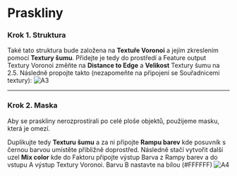 # Praskliny
### Krok 1. Struktura
Také tato struktura bude založena na **Textuře Voronoi** a jejím zkreslením pomocí **Textury šumu**. Přidejte je tedy do prostředí a Feature output Textury Voronoi změňte na **Distance to Edge** a **Velikost** Textury šumu na 2.5. Následně propojte takto (nezapomeňte na připojení se Souřadnicemi textury):
![A3](https://github.com/user-attachments/assets/7dada819-5261-4727-b13c-97e9d95fe838)

---
### Krok 2. Maska
Aby se praskliny nerozprostírali po celé ploše objektů, použijeme masku, která je omezí.

Duplikujte tedy **Texturu šumu** a za ni připojte **Rampu barev** kde posuvník s černou barvou umístěte přibližně doprostřed. Následně stačí vytvořit další uzel **Mix color** kde do Faktoru připojte výstup Barva z Rampy barev a do vstupu A výstup Textury Voronoi. Barvu B nastavte na bílou (#FFFFFF)
![A4](https://github.com/user-attachments/assets/7a093dfe-94d4-475e-8ead-ba332324adee)
